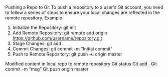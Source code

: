 Pushing a Repo to Git
To push a repository to a user's Git account, you need to follow a series of steps to ensure your local changes are reflected in the remote repository.
Example
1.	Initialize the Repository: git init
2.	Add Remote Repository: git remote add origin https://github.com/username/repository.git
3.	Stage Changes: git add .
4.	Commit Changes: git commit -m "Initial commit"
5.	Push to Remote Repository: git push -u origin master

Modified content in local repo to remote repository
Git status
Git add .
Git commit -m “msg”
Git push origin master
